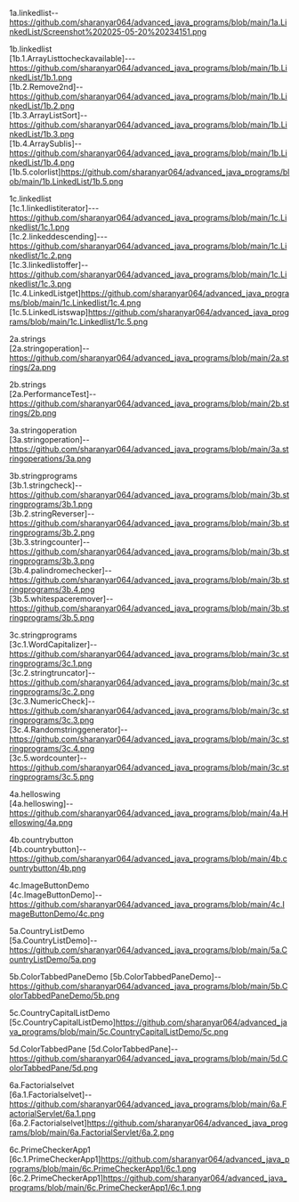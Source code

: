 1a.linkedlist--https://github.com/sharanyar064/advanced_java_programs/blob/main/1a.LinkedList/Screenshot%202025-05-20%20234151.png  

1b.linkedlist  
[1b.1.ArrayListtocheckavailable]---https://github.com/sharanyar064/advanced_java_programs/blob/main/1b.LinkedList/1b.1.png  
[1b.2.Remove2nd]--https://github.com/sharanyar064/advanced_java_programs/blob/main/1b.LinkedList/1b.2.png  
[1b.3.ArrayListSort]--https://github.com/sharanyar064/advanced_java_programs/blob/main/1b.LinkedList/1b.3.png  
[1b.4.ArraySublis]--https://github.com/sharanyar064/advanced_java_programs/blob/main/1b.LinkedList/1b.4.png  
[1b.5.colorlist]https://github.com/sharanyar064/advanced_java_programs/blob/main/1b.LinkedList/1b.5.png

1c.linkedlist  
[1c.1.linkedlistiterator]---https://github.com/sharanyar064/advanced_java_programs/blob/main/1c.Linkedlist/1c.1.png  
[1c.2.linkeddescending]---https://github.com/sharanyar064/advanced_java_programs/blob/main/1c.Linkedlist/1c.2.png  
[1c.3.linkedlistoffer]--https://github.com/sharanyar064/advanced_java_programs/blob/main/1c.Linkedlist/1c.3.png  
[1c.4.LinkedListget]https://github.com/sharanyar064/advanced_java_programs/blob/main/1c.Linkedlist/1c.4.png  
[1c.5.LinkedListswap]https://github.com/sharanyar064/advanced_java_programs/blob/main/1c.Linkedlist/1c.5.png  

2a.strings  
[2a.stringoperation]--https://github.com/sharanyar064/advanced_java_programs/blob/main/2a.strings/2a.png  

2b.strings  
[2a.PerformanceTest]--https://github.com/sharanyar064/advanced_java_programs/blob/main/2b.strings/2b.png 

3a.stringoperation  
[3a.stringoperation]--https://github.com/sharanyar064/advanced_java_programs/blob/main/3a.stringoperations/3a.png   


3b.stringprograms  
[3b.1.stringcheck]--https://github.com/sharanyar064/advanced_java_programs/blob/main/3b.stringprograms/3b.1.png  
[3b.2.stringReverser]--https://github.com/sharanyar064/advanced_java_programs/blob/main/3b.stringprograms/3b.2.png  
[3b.3.stringcounter]--https://github.com/sharanyar064/advanced_java_programs/blob/main/3b.stringprograms/3b.3.png  
[3b.4.palindromechecker]--https://github.com/sharanyar064/advanced_java_programs/blob/main/3b.stringprograms/3b.4.png  
[3b.5.whitespaceremover]--https://github.com/sharanyar064/advanced_java_programs/blob/main/3b.stringprograms/3b.5.png  

3c.stringprograms  
[3c.1.WordCapitalizer]--https://github.com/sharanyar064/advanced_java_programs/blob/main/3c.stringprograms/3c.1.png  
[3c.2.stringtruncator]--https://github.com/sharanyar064/advanced_java_programs/blob/main/3c.stringprograms/3c.2.png  
[3c.3.NumericCheck]--https://github.com/sharanyar064/advanced_java_programs/blob/main/3c.stringprograms/3c.3.png  
[3c.4.Randomstringgenerator]--https://github.com/sharanyar064/advanced_java_programs/blob/main/3c.stringprograms/3c.4.png  
[3c.5.wordcounter]--https://github.com/sharanyar064/advanced_java_programs/blob/main/3c.stringprograms/3c.5.png  


4a.helloswing  
[4a.helloswing]--https://github.com/sharanyar064/advanced_java_programs/blob/main/4a.Helloswing/4a.png  

4b.countrybutton  
[4b.countrybutton]--https://github.com/sharanyar064/advanced_java_programs/blob/main/4b.countrybutton/4b.png  

4c.ImageButtonDemo  
[4c.ImageButtonDemo]--https://github.com/sharanyar064/advanced_java_programs/blob/main/4c.ImageButtonDemo/4c.png  

5a.CountryListDemo  
[5a.CountryListDemo]--https://github.com/sharanyar064/advanced_java_programs/blob/main/5a.CountryListDemo/5a.png  

5b.ColorTabbedPaneDemo
[5b.ColorTabbedPaneDemo]--https://github.com/sharanyar064/advanced_java_programs/blob/main/5b.ColorTabbedPaneDemo/5b.png  

5c.CountryCapitalListDemo  
[5c.CountryCapitalListDemo]https://github.com/sharanyar064/advanced_java_programs/blob/main/5c.CountryCapitalListDemo/5c.png  

5d.ColorTabbedPane
[5d.ColorTabbedPane]--https://github.com/sharanyar064/advanced_java_programs/blob/main/5d.ColorTabbedPane/5d.png  


6a.Factorialselvet  
[6a.1.Factorialselvet]--https://github.com/sharanyar064/advanced_java_programs/blob/main/6a.FactorialServlet/6a.1.png  
[6a.2.Factorialselvet]https://github.com/sharanyar064/advanced_java_programs/blob/main/6a.FactorialServlet/6a.2.png

6c.PrimeCheckerApp1
[6c.1.PrimeCheckerApp1]https://github.com/sharanyar064/advanced_java_programs/blob/main/6c.PrimeCheckerApp1/6c.1.png
[6c.2.PrimeCheckerApp1]https://github.com/sharanyar064/advanced_java_programs/blob/main/6c.PrimeCheckerApp1/6c.1.png



